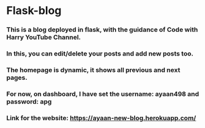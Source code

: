 # Flask-blog
### This is a blog deployed in flask, with the guidance of Code with Harry YouTube Channel.
### In this, you can edit/delete your posts and add new posts too. 
### The homepage is dynamic, it shows all previous and next pages. 
### For now, on dashboard, I have set the username: ayaan498 and password: apg
### Link for the website: https://ayaan-new-blog.herokuapp.com/
